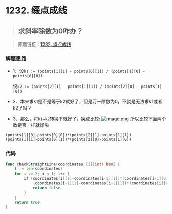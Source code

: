 # 1232. 缀点成线
> ## 求斜率除数为0咋办？

> 原题链接：[1232. 缀点成线](https://leetcode-cn.com/problems/check-if-it-is-a-straight-line/)

### 解题思路
* 1、设``k1 := (points[1][1] - points[0][1]) / (points[1][0] - points[0][0])`` 

   设``k2 := (points[2][1] - points[1][1]) / (points[2][0] - points[1][0])`` 
* 2、本来求k1是不是等于k2就好了，但是万一除数为0，不就是无法求k1或者k2了吗？
* 3、那么，将``k1=k2``转换下就好了，换成比较:
![image.png](https://pic.leetcode-cn.com/36d9d72bbc237f825c357aedea743bd5e3466d13ff1cf8ebad674e6839f24a42-image.png)
所以比较下面两个数是否一样就好啦
```
(points[1][0]-points[0][0])*(points[2][1]-points[1][1])
(points[1][1]-points[0][1])*(points[2][0]-points[1][0])
```

### 代码

```go
func checkStraightLine(coordinates [][]int) bool {
	l := len(coordinates)
	for i := 2; i < l; i++ {
		if (coordinates[i][1]-coordinates[i-1][1])*(coordinates[i-1][0]-coordinates[i-2][0]) !=
			(coordinates[i-1][1]-coordinates[i-2][1])*(coordinates[i][0]-coordinates[i-1][0]) {
			return false
		}
	}
	return true
}
```
